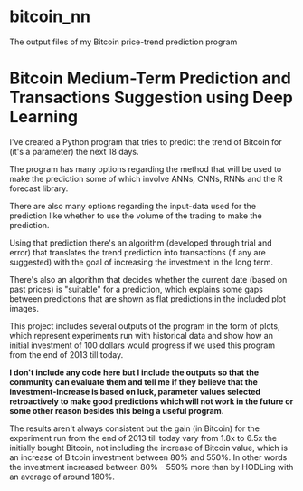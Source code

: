 # bitcoin_nn
The output files of my Bitcoin price-trend prediction program

# Bitcoin Medium-Term Prediction and Transactions Suggestion using Deep Learning

I've created a Python program that tries to predict the trend of Bitcoin for (it's a parameter) the next 18 days.

The program has many options regarding the method that will be used to make the prediction some of which involve ANNs, CNNs, RNNs and the R forecast library.

There are also many options regarding the input-data used for the prediction like whether to use the volume of the trading to make the prediction.

Using that prediction there's an algorithm (developed through trial and error) that translates the trend prediction into transactions (if any are suggested) with the goal of increasing the investment in the long term.

There's also an algorithm that decides whether the current date (based on past prices) is "suitable" for a prediction, which explains some gaps between predictions that are shown as flat predictions in the included plot images.

This project includes several outputs of the program in the form of plots, which represent experiments run with historical data and show how an initial investment of 100 dollars would progress if we used this program from the end of 2013 till today.

**I don't include any code here but I include the outputs so that the community can evaluate them and tell me if they believe that the investment-increase is based on luck, parameter values selected retroactively to make good predictions which will not work in the future or some other reason besides this being a useful program.**

The results aren't always consistent but the gain (in Bitcoin) for the experiment run from the end of 2013 till today vary from 1.8x to 6.5x the initially bought Bitcoin, not including the increase of Bitcoin value, which is an increase of Bitcoin investment between 80% and 550%. In other words the investment increased between 80% - 550% more than by HODLing with an average of around 180%.
